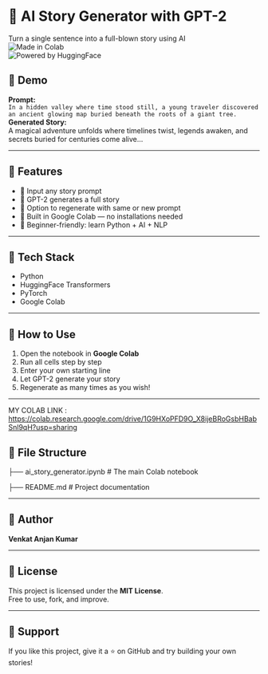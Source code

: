 # 🧠 AI Story Generator with GPT-2  
Turn a single sentence into a full-blown story using AI  
![Made in Colab](https://img.shields.io/badge/Made%20with-Google%20Colab-F9AB00?style=flat-square&logo=googlecolab)  
![Powered by HuggingFace](https://img.shields.io/badge/Powered%20By-HuggingFace-blueviolet?style=flat-square&logo=python)  

## 🌟 Demo  
**Prompt:**  
`In a hidden valley where time stood still, a young traveler discovered an ancient glowing map buried beneath the roots of a giant tree.`  
**Generated Story:**  
A magical adventure unfolds where timelines twist, legends awaken, and secrets buried for centuries come alive...

---

## 🚀 Features  
- 🎯 Input any story prompt  
- 🤖 GPT-2 generates a full story  
- 🔁 Option to regenerate with same or new prompt  
- 🧠 Built in Google Colab — no installations needed  
- 📘 Beginner-friendly: learn Python + AI + NLP

---

## 🧰 Tech Stack  
- Python  
- HuggingFace Transformers  
- PyTorch  
- Google Colab

---
## 🔧 How to Use  
1. Open the notebook in **Google Colab**  
2. Run all cells step by step  
3. Enter your own starting line  
4. Let GPT-2 generate your story  
5. Regenerate as many times as you wish!

---
MY COLAB LINK : https://colab.research.google.com/drive/1G9HXoPFD9O_X8ijeBRoGsbHBabSnl9qH?usp=sharing

## 📂 File Structure

├── ai_story_generator.ipynb    # The main Colab notebook

├── README.md                   # Project documentation

---
## 👤 Author  
**Venkat Anjan Kumar**  

---

## 📄 License  
This project is licensed under the **MIT License**.  
Free to use, fork, and improve.

---

## 🌟 Support  
If you like this project, give it a ⭐ on GitHub and try building your own stories!
